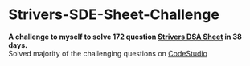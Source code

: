 # Strivers-SDE-Sheet-Challenge
**A challenge to myself to solve 172 question [Strivers DSA Sheet](https://takeuforward.org/interviews/strivers-sde-sheet-top-coding-interview-problems/) in 38 days.**
<br />
Solved majority of the challenging questions on [CodeStudio](https://www.codingninjas.com/codestudio/challenges/striver-sde-challenge)
